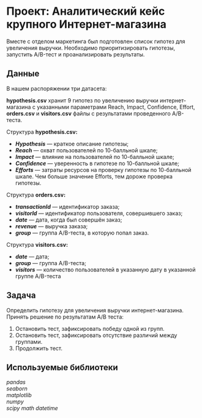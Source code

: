 # Проект: Аналитический кейс крупного Интернет-магазина

Вместе с отделом маркетинга был подготовлен список гипотез для увеличения выручки. Необходимо приоритизировать гипотезы, запустить A/B-тест и проанализировать результаты.

## Данные

В нашем распоряжении три датасета:

**hypothesis.csv** хранит 9 гипотез по увеличению выручки интернет-магазина с указанными параметрами Reach, Impact, Confidence, Effort,
**orders.csv** и **visitors.csv** файлы с результатами проведенного A/B-теста.  

Структура **hypothesis.csv:**
- ***Hypothesis*** — краткое описание гипотезы;
- ***Reach*** — охват пользователей по 10-балльной шкале;
- ***Impact*** — влияние на пользователей по 10-балльной шкале;
- ***Confidence*** — уверенность в гипотезе по 10-балльной шкале;
- ***Efforts*** — затраты ресурсов на проверку гипотезы по 10-балльной шкале. Чем больше значение Efforts, тем дороже проверка гипотезы.

Структура **orders.csv:**
- ***transactionId*** — идентификатор заказа;
- ***visitorId*** — идентификатор пользователя, совершившего заказ;
- ***date*** — дата, когда был совершён заказ;
- ***revenue*** — выручка заказа;
- ***group*** — группа A/B-теста, в которую попал заказ.

Структура **visitors.csv:**
- ***date*** — дата;
- ***group*** — группа A/B-теста;
- ***visitors*** — количество пользователей в указанную дату в указанной группе A/B-теста

## Задача

Определить гипотезу для увеличения выручки интернет-магазина. Принять решение по результатам А/В теста:

1. Остановить тест, зафиксировать победу одной из групп.  
2. Остановить тест, зафиксировать отсутствие различий между группами.  
3. Продолжить тест.  

## Используемые библиотеки
*pandas*   
*seaborn*  
*matplotlib*  
*numpy*  
*scipy*
*math*
*datetime*